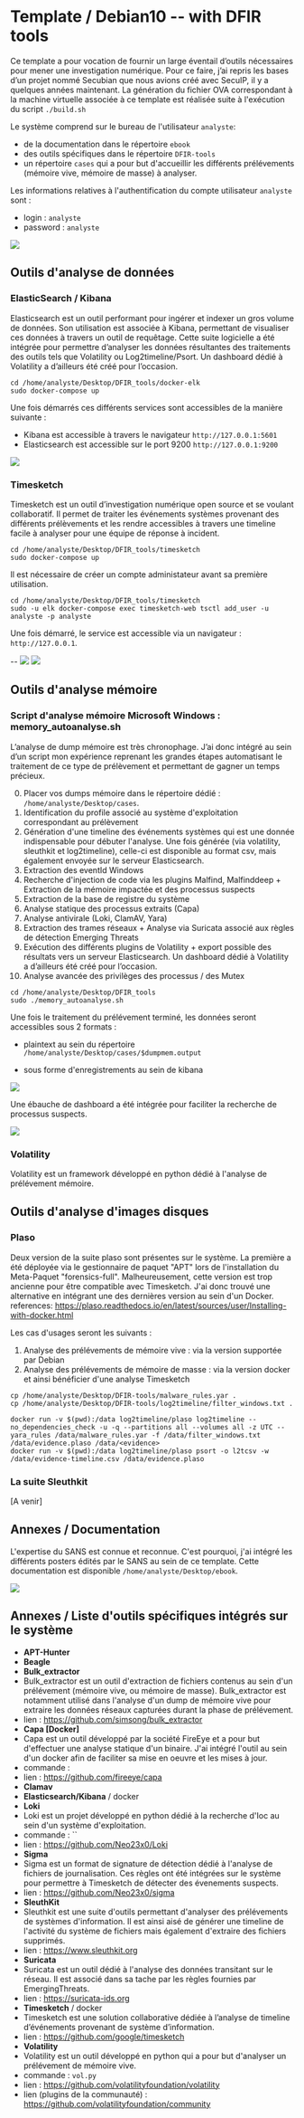 # Template / Debian10 -- with DFIR tools

Ce template a pour vocation de fournir un large éventail d’outils nécessaires pour mener une investigation numérique.
Pour ce faire, j’ai repris les bases d’un projet nommé Secubian que nous avions créé avec SecuIP, il y a quelques années maintenant.
La génération du fichier OVA correspondant à la machine virtuelle associée à ce template est réalisée suite à l'exécution du script `./build.sh`

Le système comprend sur le bureau de l'utilisateur `analyste`:

* de la documentation dans le répertoire `ebook`
* des outils spécifiques dans le répertoire `DFIR-tools` 
* un répertoire `cases` qui a pour but d'accueillir les différents prélévements (mémoire vive, mémoire de masse) à analyser.

Les informations relatives à l'authentification du compte utilisateur `analyste` sont : 

* login : `analyste`
* password : `analyste`

![](./images/secubian-desktop.png)


## Outils d'analyse de données

### ElasticSearch / Kibana

Elasticsearch est un outil performant pour ingérer et indexer un gros volume de données. Son utilisation est associée à Kibana, permettant de visualiser ces données à travers un outil de requêtage.
Cette suite logicielle a été intégrée pour permettre d’analyser les données résultantes des traitements des outils tels que Volatility ou Log2timeline/Psort.
Un dashboard dédié à Volatility a d’ailleurs été créé pour l’occasion.


```
cd /home/analyste/Desktop/DFIR_tools/docker-elk
sudo docker-compose up
```

Une fois démarrés ces différents services sont accessibles de la manière suivante : 

* Kibana est accessible à travers le navigateur `http://127.0.0.1:5601`
* Elasticsearch est accessible sur le port 9200 `http://127.0.0.1:9200`

![](./images/kibana.png)

### Timesketch

Timesketch est un outil d’investigation numérique open source et se voulant collaboratif. Il permet de traiter les événements systèmes provenant des différents prélèvements et les rendre accessibles à travers une timeline facile à analyser pour une équipe de réponse à incident.

```
cd /home/analyste/Desktop/DFIR_tools/timesketch
sudo docker-compose up
```
Il est nécessaire de créer un compte administateur avant sa première utilisation.

```
cd /home/analyste/Desktop/DFIR_tools/timesketch
sudo -u elk docker-compose exec timesketch-web tsctl add_user -u analyste -p analyste
```

Une fois démarré, le service est accessible via un navigateur : `http://127.0.0.1`.

--
![](./images/timesketch_authentication.png)
![](./images/timesketch.png)

## Outils d'analyse mémoire

### Script d'analyse mémoire Microsoft Windows : memory_autoanalyse.sh

L’analyse de dump mémoire est très chronophage. J’ai donc intégré au sein d’un script mon expérience reprenant les grandes étapes automatisant le traitement de ce type de prélèvement et permettant de gagner un temps précieux.
 
0. Placer vos dumps mémoire dans le répertoire dédié : `/home/analyste/Desktop/cases`.
1. Identification du profile associé au système d'exploitation correspondant au prélèvement
2. Génération d'une timeline des événements systèmes qui est une donnée indispensable pour débuter l'analyse. Une fois générée (via volatility, sleuthkit et log2timeline), celle-ci est disponible au format csv, mais également envoyée sur le serveur Elasticsearch.
3. Extraction des eventId Windows
4. Recherche d'injection de code via les plugins Malfind, Malfinddeep + Extraction de la mémoire impactée et des processus suspects
5. Extraction de la base de registre du système
6. Analyse statique des processus extraits (Capa) 
7. Analyse antivirale (Loki, ClamAV, Yara) 
8. Extraction des trames réseaux + Analyse via Suricata associé aux règles de détection Emerging Threats 
9. Exécution des différents plugins de Volatility + export possible des résultats vers un serveur Elasticsearch. Un dashboard dédié à Volatility a d’ailleurs été créé pour l’occasion.
10. Analyse avancée des privilèges des processus / des Mutex

```
cd /home/analyste/Desktop/DFIR_tools
sudo ./memory_autoanalyse.sh
```

Une fois le traitement du prélévement terminé, les données seront accessibles sous 2 formats : 

* plaintext au sein du répertoire `/home/analyste/Desktop/cases/$dumpmem.output`




* sous forme d'enregistrements au sein de kibana

![](./images/kibana-discover.png) 

Une ébauche de dashboard a été intégrée pour faciliter la recherche de processus suspects.

![](./images/kibana-dashboard.png) 


### Volatility

Volatility est un framework développé en python dédié à l'analyse de prélévement mémoire.


## Outils d'analyse d'images disques


### Plaso

Deux version de la suite plaso sont présentes sur le système.
La première a été déployée via le gestionnaire de paquet "APT" lors de l'installation du Meta-Paquet "forensics-full". Malheureusement, cette version est trop ancienne pour être compatible avec Timesketch. J'ai donc trouvé une alternative en intégrant une des dernières version au sein d'un Docker.
references: https://plaso.readthedocs.io/en/latest/sources/user/Installing-with-docker.html


Les cas d'usages seront les suivants : 

1. Analyse des prélévements de mémoire vive : via la version supportée par Debian
2. Analyse des prélévements de mémoire de masse : via la version docker et ainsi bénéficier d'une analyse Timesketch


```
cp /home/analyste/Desktop/DFIR-tools/malware_rules.yar . 
cp /home/analyste/Desktop/DFIR-tools/log2timeline/filter_windows.txt .

docker run -v $(pwd):/data log2timeline/plaso log2timeline --no_dependencies_check -u -q --partitions all --volumes all -z UTC --yara_rules /data/malware_rules.yar -f /data/filter_windows.txt /data/evidence.plaso /data/<evidence>
docker run -v $(pwd):/data log2timeline/plaso psort -o l2tcsv -w /data/evidence-timeline.csv /data/evidence.plaso
```

### La suite Sleuthkit

[A venir]

## Annexes / Documentation 

L'expertise du SANS est connue et reconnue. C'est pourquoi, j'ai intégré les différents posters édités par le SANS au sein de ce template.
Cette documentation est disponible `/home/analyste/Desktop/ebook`.

![](./images/secubian-documentation.png)

## Annexes / Liste d'outils spécifiques intégrés sur le système


* **APT-Hunter**
* **Beagle**
* **Bulk_extractor**
 * Bulk_extractor est un outil d'extraction de fichiers contenus au sein d'un prélévement (mémoire vive, ou mémoire de masse). Bulk_extractor est notamment utilisé dans l'analyse d'un dump de mémoire vive pour extraire les données réseaux capturées durant la phase de prélévement.  
 * lien : https://github.com/simsong/bulk_extractor
* **Capa [Docker]** 
 * Capa est un outil développé par la société FireEye et a pour but d'effectuer une analyse statique d'un binaire. J'ai intégré l'outil au sein d'un docker afin de faciliter sa mise en oeuvre et les mises à jour.
 * commande : ` `
 * lien : https://github.com/fireeye/capa
* **Clamav**
* **Elasticsearch/Kibana** / docker
* **Loki**
 * Loki est un projet développé en python dédié à la recherche d'Ioc au sein d'un système d'exploitation. 
 * commande : ``
 * lien : https://github.com/Neo23x0/Loki
* **Sigma** 
 * Sigma est un format de signature de détection dédié à l'analyse de fichiers de journalisation. Ces règles ont été intégrées sur le système pour permettre à Timesketch de détecter des évenements suspects.
 * lien : https://github.com/Neo23x0/sigma  
* **SleuthKit**
 * Sleuthkit est une suite d'outils permettant d'analyser des prélévements de systèmes d'information. Il est ainsi aisé de générer une timeline de l'activité du système de fichiers mais également d'extraire des fichiers supprimés.
 * lien : https://www.sleuthkit.org
* **Suricata**
 * Suricata est un outil dédié à l'analyse des données transitant sur le réseau. Il est associé dans sa tache par les règles fournies par EmergingThreats.
 * lien : https://suricata-ids.org  
* **Timesketch** / docker
 * Timesketch est une solution collaborative dédiée à l’analyse de timeline d’événements provenant de système d’information.
 * lien : https://github.com/google/timesketch
* **Volatility**
 * Volatility est un outil développé en python qui a pour but d'analyser un prélévement de mémoire vive.  
 * commande : `vol.py`
 * lien : https://github.com/volatilityfoundation/volatility
 * lien (plugins de la communauté) : https://github.com/volatilityfoundation/community



   